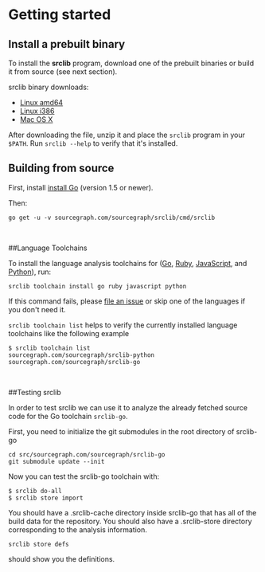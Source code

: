 # Getting started


## Install a prebuilt binary

To install the **srclib** program, download one of the prebuilt binaries or build
it from source (see next section).

srclib binary downloads:

* [Linux amd64](https://api.equinox.io/1/Applications/ap_BQxVz1iWMxmjQnbVGd85V58qz6/Updates/Asset/srclib.zip?os=linux&arch=amd64&channel=stable)
* [Linux i386](https://api.equinox.io/1/Applications/ap_BQxVz1iWMxmjQnbVGd85V58qz6/Updates/Asset/srclib.zip?os=linux&arch=386&channel=stable)
* [Mac OS X](https://api.equinox.io/1/Applications/ap_BQxVz1iWMxmjQnbVGd85V58qz6/Updates/Asset/srclib.zip?os=darwin&arch=amd64&channel=stable)

After downloading the file, unzip it and place the `srclib` program in your
`$PATH`. Run `srclib --help` to verify that it's installed.


## Building from source

First, install [install Go](http://golang.org/doc/install) (version 1.5 or newer).

Then:

```
go get -u -v sourcegraph.com/sourcegraph/srclib/cmd/srclib
```

<br>

##Language Toolchains

To install the language analysis toolchains for
([Go](toolchains/go.md), [Ruby](toolchains/ruby.md),
[JavaScript](toolchains/javascript.md), and [Python](toolchains/python.md)), run:

```
srclib toolchain install go ruby javascript python
```

If this command fails, please
[file an issue](https://github.com/sourcegraph/srclib/issues) or skip
one of the languages if you don't need it.

`srclib toolchain list` helps to verify the currently installed language toolchains like the following example

```
$ srclib toolchain list
sourcegraph.com/sourcegraph/srclib-python
sourcegraph.com/sourcegraph/srclib-go
```

<br>

##Testing srclib

In order to test srclib we can use it to analyze the already fetched source code for the Go toolchain `srclib-go`.

First, you need to initialize the git submodules in the root directory of srclib-go
```
cd src/sourcegraph.com/sourcegraph/srclib-go
git submodule update --init
```

Now you can test the srclib-go toolchain with:

```
$ srclib do-all
$ srclib store import
```

You should have a .srclib-cache directory inside srclib-go that has all of the
build data for the repository. You should also have a .srclib-store directory
corresponding to the analysis information.

```
srclib store defs
```

should show you the definitions.

<br>
